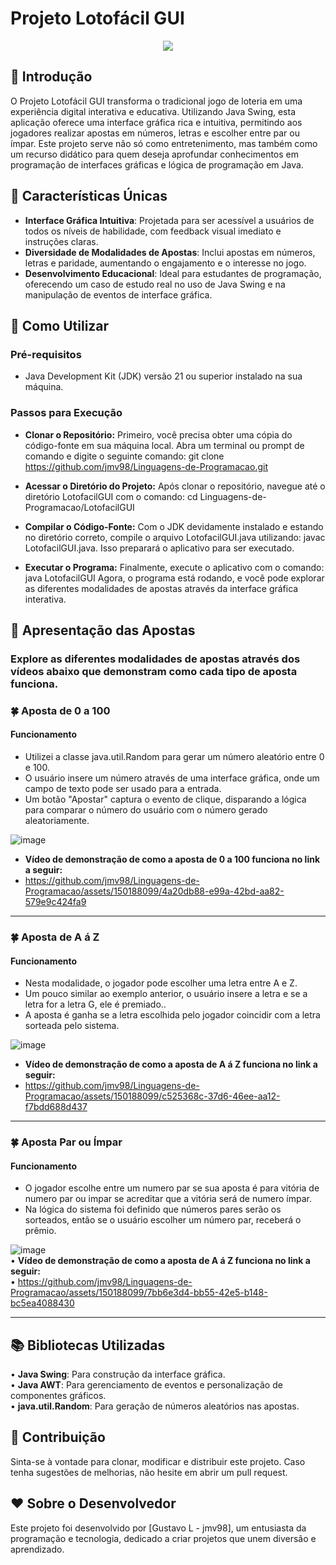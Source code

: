 # Projeto Lotofácil GUI

<p align="center">
  <img src="https://github.com/jmv98/Linguagens-de-Programacao/assets/150188099/a7ae88ba-0b7d-4213-a0bb-b700ac9ab917">
</p>




## 🌟 Introdução
O Projeto Lotofácil GUI transforma o tradicional jogo de loteria em uma experiência digital interativa e educativa. Utilizando Java Swing, esta aplicação oferece uma interface gráfica rica e intuitiva, permitindo aos jogadores realizar apostas em números, letras e escolher entre par ou ímpar. Este projeto serve não só como entretenimento, mas também como um recurso didático para quem deseja aprofundar conhecimentos em programação de interfaces gráficas e lógica de programação em Java.

## 🎨 Características Únicas
- **Interface Gráfica Intuitiva**: Projetada para ser acessível a usuários de todos os níveis de habilidade, com feedback visual imediato e instruções claras.
- **Diversidade de Modalidades de Apostas**: Inclui apostas em números, letras e paridade, aumentando o engajamento e o interesse no jogo.
- **Desenvolvimento Educacional**: Ideal para estudantes de programação, oferecendo um caso de estudo real no uso de Java Swing e na manipulação de eventos de interface gráfica.

## 🚀 Como Utilizar
### Pré-requisitos
- Java Development Kit (JDK) versão 21 ou superior instalado na sua máquina.

### Passos para Execução

- **Clonar o Repositório:** Primeiro, você precisa obter uma cópia do código-fonte em sua máquina local. Abra um terminal ou prompt de comando e digite o seguinte comando:
git clone https://github.com/jmv98/Linguagens-de-Programacao.git

- **Acessar o Diretório do Projeto:** Após clonar o repositório, navegue até o diretório LotofacilGUI com o comando:
cd Linguagens-de-Programacao/LotofacilGUI

- **Compilar o Código-Fonte:** Com o JDK devidamente instalado e estando no diretório correto, compile o arquivo LotofacilGUI.java utilizando:
javac LotofacilGUI.java. 
Isso preparará o aplicativo para ser executado.

- **Executar o Programa:** Finalmente, execute o aplicativo com o comando:
java LotofacilGUI
Agora, o programa está rodando, e você pode explorar as diferentes modalidades de apostas através da interface gráfica interativa.

## 🎲 Apresentação das Apostas
### Explore as diferentes modalidades de apostas através dos vídeos abaixo que demonstram como cada tipo de aposta funciona.

### 🍀 Aposta de 0 a 100
#### **Funcionamento**
- Utilizei a classe java.util.Random para gerar um número aleatório entre 0 e 100.
- O usuário insere um número através de uma interface gráfica, onde um campo de texto pode ser usado para a entrada.
- Um botão "Apostar" captura o evento de clique, disparando a lógica para comparar o número do usuário com o número gerado aleatoriamente.

![image](https://github.com/jmv98/Linguagens-de-Programacao/assets/150188099/ac41f2ba-cd56-42ba-a7cb-7c589c9bff46)
- **Vídeo de demonstração de como a aposta de 0 a 100 funciona no link a seguir:**
- https://github.com/jmv98/Linguagens-de-Programacao/assets/150188099/4a20db88-e99a-42bd-aa82-579e9c424fa9
<hr/>
   
  ### 🍀 Aposta de A á Z 
  #### **Funcionamento**
  - Nesta modalidade, o jogador pode escolher uma letra entre A e Z.
  - Um pouco similar ao exemplo anterior, o usuário insere a letra e se a letra for a letra G, ele é premiado..
  - A aposta é ganha se a letra escolhida pelo jogador coincidir com a letra sorteada pelo sistema.

![image](https://github.com/jmv98/Linguagens-de-Programacao/assets/150188099/5e307fbe-b477-4764-ab0c-4201694fd4a6)
  - **Vídeo de demonstração de como a aposta de A á Z funciona no link a seguir:**
  - https://github.com/jmv98/Linguagens-de-Programacao/assets/150188099/c525368c-37d6-46ee-aa12-f7bdd688d437
<hr/>

### 🍀 Aposta Par ou Ímpar
#### **Funcionamento**
  - O jogador escolhe entre um numero par se sua aposta é para vitória de numero par ou impar se acreditar que a vitória será de numero ímpar.
  - Na lógica do sistema foi definido que números pares serão os sorteados, então se o usuário escolher um número par, receberá o prêmio.

  ![image](https://github.com/jmv98/Linguagens-de-Programacao/assets/150188099/1bcd6767-68ba-4924-8357-afd6123bb592)<br/>
  • **Vídeo de demonstração de como a aposta de A á Z funciona no link a seguir:**<br/>
  • https://github.com/jmv98/Linguagens-de-Programacao/assets/150188099/7bb6e3d4-bb55-42e5-b148-bc5ea4088430
  <hr/>

  ## 📚 Bibliotecas Utilizadas <br/>
  • **Java Swing**: Para construção da interface gráfica. <br/>
  • **Java AWT**: Para gerenciamento de eventos e personalização de componentes gráficos. <br/>
  • **java.util.Random**: Para geração de números aleatórios nas apostas. <br/>

## 🤝 Contribuição
Sinta-se à vontade para clonar, modificar e distribuir este projeto. Caso tenha sugestões de melhorias, não hesite em abrir um pull request.

## ❤️ Sobre o Desenvolvedor
Este projeto foi desenvolvido por [Gustavo L - jmv98], um entusiasta da programação e tecnologia, dedicado a criar projetos que unem diversão e aprendizado.









